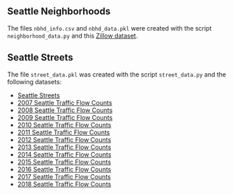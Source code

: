 ## Seattle Neighborhoods

The files `nbhd_info.csv` and `nbhd_data.pkl` were created with the script `neighborhood_data.py` and this [Zillow dataset](https://data.opendatasoft.com/explore/dataset/zillow-neighborhoods%40public/map/?refine.city=Seattle&location=10,47.6094,-122.33963&basemap=jawg.sunny). 

## Seattle Streets

The file `street_data.pkl` was created with the script `street_data.py` and the following datasets:
* [Seattle Streets](https://data-seattlecitygis.opendata.arcgis.com/datasets/seattle-streets)
* [2007 Seattle Traffic Flow Counts](https://data-seattlecitygis.opendata.arcgis.com/datasets/2007-traffic-flow-counts)
* [2008 Seattle Traffic Flow Counts](https://data-seattlecitygis.opendata.arcgis.com/datasets/2008-traffic-flow-counts)
* [2009 Seattle Traffic Flow Counts](https://data-seattlecitygis.opendata.arcgis.com/datasets/2009-traffic-flow-counts)
* [2010 Seattle Traffic Flow Counts](https://data-seattlecitygis.opendata.arcgis.com/datasets/2010-traffic-flow-counts)
* [2011 Seattle Traffic Flow Counts](https://data-seattlecitygis.opendata.arcgis.com/datasets/2011-traffic-flow-counts)
* [2012 Seattle Traffic Flow Counts](https://data-seattlecitygis.opendata.arcgis.com/datasets/2012-traffic-flow-counts)
* [2013 Seattle Traffic Flow Counts](https://data-seattlecitygis.opendata.arcgis.com/datasets/2013-traffic-flow-counts)
* [2014 Seattle Traffic Flow Counts](https://data-seattlecitygis.opendata.arcgis.com/datasets/2014-traffic-flow-counts)
* [2015 Seattle Traffic Flow Counts](https://data-seattlecitygis.opendata.arcgis.com/datasets/2015-traffic-flow-counts)
* [2016 Seattle Traffic Flow Counts](https://data-seattlecitygis.opendata.arcgis.com/datasets/2016-traffic-flow-counts)
* [2017 Seattle Traffic Flow Counts](https://data-seattlecitygis.opendata.arcgis.com/datasets/2017-traffic-flow-counts)
* [2018 Seattle Traffic Flow Counts](https://data-seattlecitygis.opendata.arcgis.com/datasets/2018-traffic-flow-counts)

